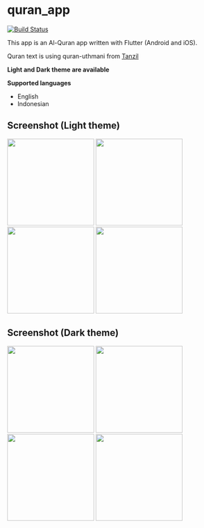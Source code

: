 # quran_app

[![Build Status](https://app.bitrise.io/app/85c5ce079791b4c6/status.svg?token=tMnN2zzwOuKgTxZvtrbiZw)](https://app.bitrise.io/app/85c5ce079791b4c6)

This app is an Al-Quran app written with Flutter (Android and iOS).

Quran text is using quran-uthmani from [Tanzil](http://tanzil.net)

**Light and Dark theme are available**

**Supported languages**
- English
- Indonesian

## Screenshot (Light theme)
<p float="left">
  <img src="screenshots/Screenshot_2019-01-27-07-19-01-679_me.twuh.quran.png" width="200" />
  <img src="screenshots/Screenshot_2019-01-27-07-19-15-988_me.twuh.quran.png" width="200" /> 
  <img src="screenshots/Screenshot_2019-01-27-07-19-19-866_me.twuh.quran.png" width="200" />
  <img src="screenshots/Screenshot_2019-01-27-07-19-42-591_me.twuh.quran.png" width="200" />
</p>

## Screenshot (Dark theme)
<p float="left">
  <img src="screenshots/Screenshot_2019-01-27-07-19-50-803_me.twuh.quran.png" width="200" />
  <img src="screenshots/Screenshot_2019-01-27-07-19-54-491_me.twuh.quran.png" width="200" /> 
  <img src="screenshots/Screenshot_2019-01-27-07-19-59-320_me.twuh.quran.png" width="200" />
  <img src="screenshots/Screenshot_2019-01-27-07-20-06-604_me.twuh.quran.png" width="200" />
</p>

